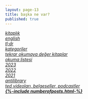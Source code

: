 ```yaml
---
layout: page-13
title: başka ne var?  
published: true  
---
```


_[kitaplık](/bookshelf.html)_  
_[english](/books.html)_  
_[tl;dr](/summary.html)_  
_[kategoriler](/category.html)_   
_[tekrar okumaya değer kitaplar](/reread.html)_  
_[okuma listesi](/readinglist.html)_  
_[2023](/2023.html)_  
_[2022](/2022.html)_  
_[2021](/2021.html)_  
_[antilibrary](/antilibrary.html)_  
_[ted videoları, belgeseller, podcastler](/toc.html)_  
___[{%-include numberofposts.html-%}](/menu)___  
  
